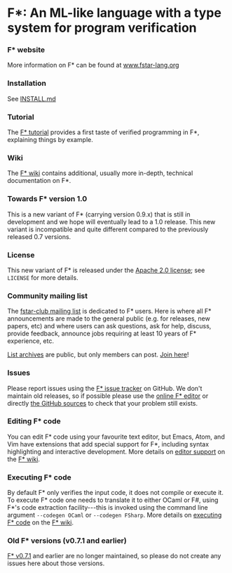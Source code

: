 F*: An ML-like language with a type system for program verification
===================================================================

<!--
[![Build status](https://www.fstar-lang.org:3443/fstarlang/fstar/badge?branch=master)](https://www.fstar-lang.org:3443/fstarlang/fstar/)
-->

### F\* website

More information on F\* can be found at www.fstar-lang.org

### Installation

See [INSTALL.md]

[INSTALL.md]: https://github.com/FStarLang/FStar/blob/master/INSTALL.md

### Tutorial

The [F\* tutorial] provides a first taste of verified programming in
F\*, explaining things by example.

[F\* tutorial]: https://www.fstar-lang.org/tutorial/

### Wiki

The [F\* wiki] contains additional, usually more in-depth, technical
documentation on F\*.

[F\* wiki]: https://github.com/FStarLang/FStar/wiki

### Towards F* version 1.0

This is a new variant of F* (carrying version 0.9.x) that is still in
development and we hope will eventually lead to a 1.0 release. This
new variant is incompatible and quite different compared to the
previously released 0.7 versions.

### License

This new variant of F* is released under the [Apache 2.0 license];
see `LICENSE` for more details.

[Apache 2.0 license]: https://www.apache.org/licenses/LICENSE-2.0

### Community mailing list

The [fstar-club mailing list] is dedicated to F* users. Here is where
all F* announcements are made to the general public (e.g. for
releases, new papers, etc) and where users can ask questions, ask for
help, discuss, provide feedback, announce jobs requiring at least 10
years of F* experience, etc.

[List archives] are public, but only members can post.
[Join here][fstar-club mailing list]!

[fstar-club mailing list]: http://lists.gforge.inria.fr/mailman/listinfo/fstar-club

[List archives]: https://lists.gforge.inria.fr/pipermail/fstar-club/

### Issues

Please report issues using the [F* issue tracker] on GitHub.
We don't maintain old releases, so if possible please use the
[online F\* editor] or directly [the GitHub sources] to check
that your problem still exists.

[F* issue tracker]: https://github.com/FStarLang/FStar/issues
[online F\* editor]: https://www.fstar-lang.org/run.php
[the GitHub sources]: [https://github.com/FStarLang/FStar/blob/master/INSTALL.md#building-f-from-sources

### Editing F* code

You can edit F\* code using your favourite text editor, but Emacs,
Atom, and Vim have extensions that add special support for F\*,
including syntax highlighting and interactive development. More
details on [editor support] on the [F\* wiki].

[editor support]: https://github.com/FStarLang/FStar/wiki/Editor-support-for-F*

### Executing F* code

By default F* only verifies the input code, it does not compile or execute it.
To execute F* code one needs to translate it to either OCaml or F\#, using 
F\*'s code extraction facility---this is invoked using the command line
argument `--codegen OCaml` or `--codegen FSharp`. More details on
[executing F\* code] on the [F\* wiki].

[executing F\* code]: https://github.com/FStarLang/FStar/wiki/Executing-F*-code

### Old F* versions (v0.7.1 and earlier) ###

[F\* v0.7.1] and earlier are no longer maintained, so please do not
create any issues here about those versions.

[F\* v0.7.1]: https://github.com/FStarLang/FStar/blob/master/old/fstar-0.7.1-alpha.zip
